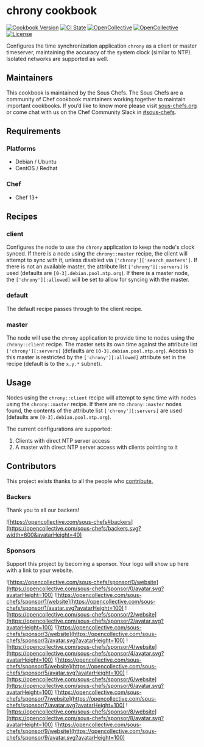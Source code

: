 # chrony cookbook

[![Cookbook Version](https://img.shields.io/cookbook/v/chrony.svg)](https://supermarket.chef.io/cookbooks/chrony)
[![CI State](https://github.com/sous-chefs/chrony/workflows/ci/badge.svg)](https://github.com/sous-chefs/chrony/actions?query=workflow%3Aci)
[![OpenCollective](https://opencollective.com/sous-chefs/backers/badge.svg)](#backers)
[![OpenCollective](https://opencollective.com/sous-chefs/sponsors/badge.svg)](#sponsors)
[![License](https://img.shields.io/badge/License-Apache%202.0-green.svg)](https://opensource.org/licenses/Apache-2.0)

Configures the time synchronization application `chrony` as a client or master timeserver, maintaining the accuracy of the system clock (similar to NTP). Isolated networks are supported as well.

## Maintainers

This cookbook is maintained by the Sous Chefs. The Sous Chefs are a community of Chef cookbook maintainers working together to maintain important cookbooks. If you’d like to know more please visit [sous-chefs.org](https://sous-chefs.org/) or come chat with us on the Chef Community Slack in [#sous-chefs](https://chefcommunity.slack.com/messages/C2V7B88SF).

## Requirements

### Platforms

- Debian / Ubuntu
- CentOS / Redhat

### Chef

- Chef 13+

## Recipes

### client

Configures the node to use the `chrony` application to keep the node's clock synced. If there is a node using the `chrony::master` recipe, the client will attempt to sync with it, unless disabled via `['chrony']['search_masters']`. If there is not an available master, the attribute list `['chrony'][:servers]` is used (defaults are `[0-3].debian.pool.ntp.org`). If there is a master node, the `['chrony'][:allowed]` will be set to allow for syncing with the master.

### default

The default recipe passes through to the client recipe.

### master

The node will use the `chrony` application to provide time to nodes using the `chrony::client` recipe. The master sets its own time against the attribute list `['chrony'][:servers]` (defaults are `[0-3].debian.pool.ntp.org`). Access to this master is restricted by the `['chrony'][:allowed]` attribute set in the recipe (default is to the `x.y.*` subnet).

## Usage

Nodes using the `chrony::client` recipe will attempt to sync time with nodes using the `chrony::master` recipe. If there are no `chrony::master` nodes found, the contents of the attribute list `['chrony'][:servers]` are used (defaults are `[0-3].debian.pool.ntp.org`).

The current configurations are supported:
1) Clients with direct NTP server access
2) A master with direct NTP server access with clients pointing to it

## Contributors

This project exists thanks to all the people who [contribute.](https://opencollective.com/sous-chefs/contributors.svg?width=890&button=false)

### Backers

Thank you to all our backers!

![https://opencollective.com/sous-chefs#backers](https://opencollective.com/sous-chefs/backers.svg?width=600&avatarHeight=40)

### Sponsors

Support this project by becoming a sponsor. Your logo will show up here with a link to your website.

![https://opencollective.com/sous-chefs/sponsor/0/website](https://opencollective.com/sous-chefs/sponsor/0/avatar.svg?avatarHeight=100)
![https://opencollective.com/sous-chefs/sponsor/1/website](https://opencollective.com/sous-chefs/sponsor/1/avatar.svg?avatarHeight=100)
![https://opencollective.com/sous-chefs/sponsor/2/website](https://opencollective.com/sous-chefs/sponsor/2/avatar.svg?avatarHeight=100)
![https://opencollective.com/sous-chefs/sponsor/3/website](https://opencollective.com/sous-chefs/sponsor/3/avatar.svg?avatarHeight=100)
![https://opencollective.com/sous-chefs/sponsor/4/website](https://opencollective.com/sous-chefs/sponsor/4/avatar.svg?avatarHeight=100)
![https://opencollective.com/sous-chefs/sponsor/5/website](https://opencollective.com/sous-chefs/sponsor/5/avatar.svg?avatarHeight=100)
![https://opencollective.com/sous-chefs/sponsor/6/website](https://opencollective.com/sous-chefs/sponsor/6/avatar.svg?avatarHeight=100)
![https://opencollective.com/sous-chefs/sponsor/7/website](https://opencollective.com/sous-chefs/sponsor/7/avatar.svg?avatarHeight=100)
![https://opencollective.com/sous-chefs/sponsor/8/website](https://opencollective.com/sous-chefs/sponsor/8/avatar.svg?avatarHeight=100)
![https://opencollective.com/sous-chefs/sponsor/9/website](https://opencollective.com/sous-chefs/sponsor/9/avatar.svg?avatarHeight=100)
